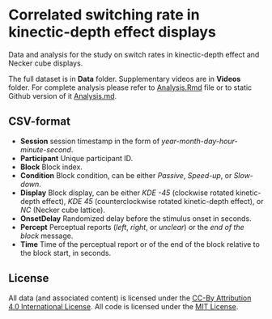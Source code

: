 # Correlated switching rate in kinectic-depth effect displays

Data and analysis for the study on switch rates in kinectic-depth effect and Necker cube displays.

The full dataset is in **Data** folder. Supplementary videos are in **Videos** folder. For complete analysis please refer to [Analysis.Rmd](Analysis.Rmd) file or to static Github version of it [Analysis.md](Analysis.md).

## CSV-format

* **Session**  session timestamp in the form of _year-month-day-hour-minute-second_.
* **Participant** Unique participant ID.
* **Block** Block index.
* **Condition** Block condition, can be either _Passive_, _Speed-up_, or _Slow-down_.
* **Display** Block display, can be either _KDE -45_ (clockwise rotated kinetic-depth effect), _KDE 45_ (counterclockwise rotated kinetic-depth effect), or _NC_ (Necker cube lattice).
* **OnsetDelay** Randomized delay before the stimulus onset in seconds.
* **Percept** Perceptual reports (_left_, _right_, or _unclear_) or the _end of the block_ message.
* **Time** Time of the perceptual report or of the end of the block relative to the block start, in seconds.

## License
All data (and associated content) is licensed under the [CC-By Attribution 4.0 International License](https://creativecommons.org/licenses/by/4.0/). All code is licensed
under the [MIT License](http://www.opensource.org/licenses/mit-license.php).

